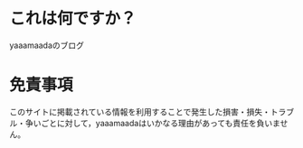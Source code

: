 # これは何ですか？
yaaamaadaのブログ

# 免責事項
このサイトに掲載されている情報を利用することで発生した損害・損失・トラブル・争いごとに対して，yaaamaadaはいかなる理由があっても責任を負いません。
